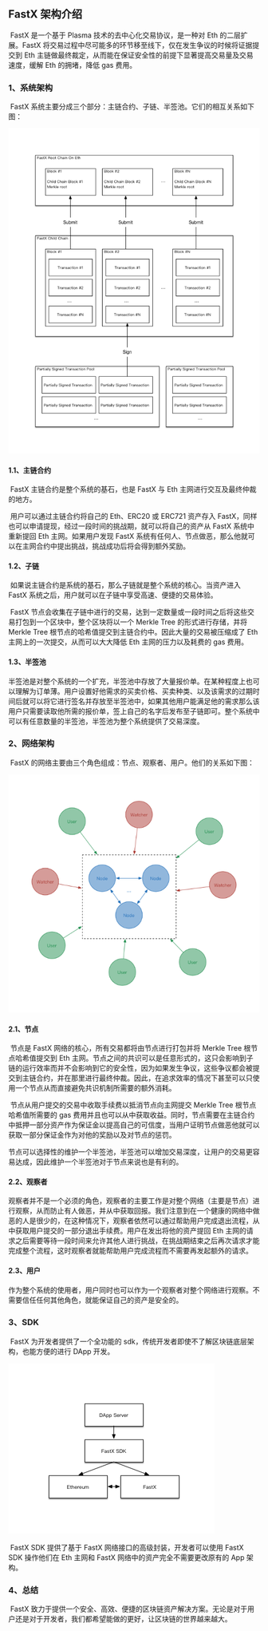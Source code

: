 

## FastX 架构介绍

​	FastX 是一个基于 Plasma 技术的去中心化交易协议，是一种对 Eth 的二层扩展。FastX 将交易过程中尽可能多的环节移至线下，仅在发生争议的时候将证据提交到 Eth 主链做最终裁定，从而能在保证安全性的前提下显著提高交易量及交易速度，缓解 Eth 的拥堵，降低 gas 费用。

### 1、系统架构

​	FastX 系统主要分成三个部分：主链合约、子链、半签池。它们的相互关系如下图：

![系统架构](系统架构.png)

#### 1.1、主链合约

​	FastX 主链合约是整个系统的基石，也是 FastX 与 Eth 主网进行交互及最终仲裁的地方。

​	用户可以通过主链合约将自己的 Eth、ERC20 或 ERC721 资产存入 FastX，同样也可以申请提现，经过一段时间的挑战期，就可以将自己的资产从 FastX 系统中重新提回 Eth 主网。如果用户发现 FastX 系统有任何人、节点做恶，那么他就可以在主网合约中提出挑战，挑战成功后将会得到额外奖励。

#### 1.2、子链

​	如果说主链合约是系统的基石，那么子链就是整个系统的核心。当资产进入 FastX 系统之后，用户就可以在子链中享受高速、便捷的交易体验。

​	FastX 节点会收集在子链中进行的交易，达到一定数量或一段时间之后将这些交易打包到一个区块中，整个区块将以一个 Merkle Tree 的形式进行存储，并将 Merkle Tree 根节点的哈希值提交到主链合约中。因此大量的交易被压缩成了 Eth 主网上的一次提交，从而可以大大降低 Eth 主网的压力以及耗费的 gas 费用。

#### 1.3、半签池

​	半签池是对整个系统的一个扩充，半签池中存放了大量报价单。在某种程度上也可以理解为订单薄。用户设置好他需求的买卖价格、买卖种类、以及该需求的过期时间后就可以将它进行签名并存放至半签池中，如果其他用户能满足他的需求那么该用户只需要读取他所需的报价单，签上自己的名字后发布至子链即可。整个系统中可以有任意数量的半签池，半签池为整个系统提供了交易深度。

### 2、网络架构

​	FastX 的网络主要由三个角色组成：节点、观察者、用户。他们的关系如下图：

![网络架构](网络架构.png)

#### 2.1、节点

​	节点是 FastX 网络的核心，所有交易都将由节点进行打包并将 Merkle Tree 根节点哈希值提交到 Eth 主网。节点之间的共识可以是任意形式的，这只会影响到子链的运行效率而并不会影响到它的安全性，因为如果发生争议，这些争议都会被提交到主链合约，并在那里进行最终仲裁。因此，在追求效率的情况下甚至可以只使用一个节点从而直接避免共识机制所需要的额外消耗。

​	节点从用户提交的交易中收取手续费以抵消节点向主网提交 Merkle Tree 根节点哈希值所需要的 gas 费用并且也可以从中获取收益。同时，节点需要在主链合约中抵押一部分资产作为保证金以提高自己的可信度，当用户证明节点做恶他就可以获取一部分保证金作为对他的奖励以及对节点的惩罚。

​	节点可以选择性的维护一个半签池，半签池可以增加交易深度，让用户的交易更容易达成，因此维护一个半签池对于节点来说也是有利的。

#### 2.2、观察者

​	观察者并不是一个必须的角色，观察者的主要工作是对整个网络（主要是节点）进行观察，从而防止有人做恶，并从中获取回报。我们注意到在一个健康的网络中做恶的人是很少的，在这种情况下，观察者依然可以通过帮助用户完成退出流程，从中获取用户提交的一部分退出手续费。用户在发出将他的资产提回 Eth 主网的请求之后需要等待一段时间来允许其他人进行挑战，在挑战期结束之后再次请求才能完成整个流程，这时观察者就能帮助用户完成流程而不需要再发起额外的请求。

#### 2.3、用户

​	作为整个系统的使用者，用户同时也可以作为一个观察者对整个网络进行观察。不需要信任任何其他角色，就能保证自己的资产是安全的。

### 3、SDK

​	FastX 为开发者提供了一个全功能的 sdk，传统开发者即使不了解区块链底层架构，也能方便的进行 DApp 开发。

![SDK](SDK.png)

​	FastX SDK 提供了基于 FastX 网络接口的高级封装，开发者可以使用 FastX SDK 操作他们在 Eth 主网和 FastX 网络中的资产完全不需要更改原有的 App 架构。

### 4、总结

​	FastX 致力于提供一个安全、高效、便捷的区块链资产解决方案。无论是对于用户还是对于开发者，我们都希望能做的更好，让区块链的世界越来越大。